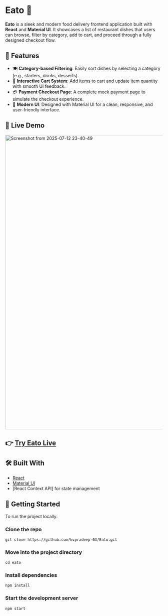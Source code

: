 # Eato 🍔

**Eato** is a sleek and modern food delivery frontend application built with **React** and **Material UI**. It showcases a list of restaurant dishes that users can browse, filter by category, add to cart, and proceed through a fully designed checkout flow.

## 🌟 Features

- 🍽️ **Category-based Filtering**: Easily sort dishes by selecting a category (e.g., starters, drinks, desserts).
- 🛒 **Interactive Cart System**: Add items to cart and update item quantity with smooth UI feedback.
- 💳 **Payment Checkout Page**: A complete mock payment page to simulate the checkout experience.
- 🎨 **Modern UI**: Designed with Material UI for a clean, responsive, and user-friendly interface.

## 🔗 Live Demo
<img width="1898" height="939" alt="Screenshot from 2025-07-12 23-40-49" src="https://github.com/user-attachments/assets/8a6245d8-3756-45f1-b848-fcdd67e2d827" />


## 👉 [Try Eato Live](https://eatoapp.netlify.app/)

## 🛠️ Built With

- [React](https://reactjs.org/)
- [Material UI](https://mui.com/)
- [React Context API] for state management


## 🚀 Getting Started

To run the project locally:

### Clone the repo
```
git clone https://github.com/kvpradeep-03/Eato.git
```
### Move into the project directory
```
cd eato
```

### Install dependencies
```
npm install
```
### Start the development server
```
npm start
```

